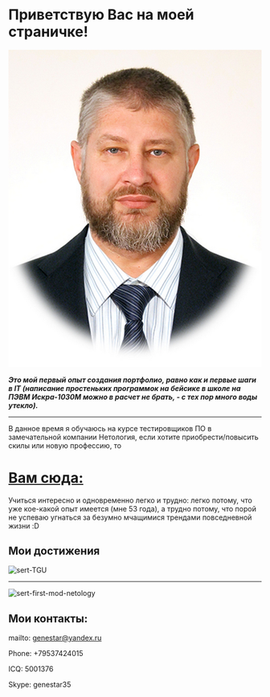 # Приветствую Вас на моей страничке!
![my_photo](https://github.com/Evgeny-Starikov/GIT_Portfolio/blob/main/12.jpg)

***Это мой первый опыт создания портфолио, равно как и первые шаги в IT  (написание простеньких программок на бейсике в школе на ПЭВМ Искра-1030М можно в расчет не брать, - с тех пор много воды утекло).***

___


В данное время я обучаюсь на курсе тестировщиков ПО в замечательной компании Нетология, если хотите приобрести/повысить скилы или новую профессию, то 
# [Вам сюда:](https://netology.ru/referral-welcome/REF-ZJRCA1QXL)

Учиться интересно и одновременно легко и трудно: легко потому, что уже кое-какой опыт имеется (мне 53 года), а трудно потому, что порой не успеваю угнаться за безумно мчащимися трендами повседневной жизни :D

## Мои достижения

![sert-TGU](https://disk.yandex.ru/i/W9CTOBNj6GAnbw)
___

![sert-first-mod-netology](https://netology.ru/sharing/22b902fbab32e4854b4ed0c74b466c23?utm_source=social&utm_campaign=achievements)


## Мои  контакты:
mailto: genestar@yandex.ru

Phone: +79537424015

ICQ: 5001376

Skype: genestar35

